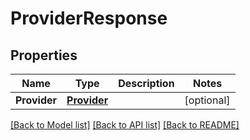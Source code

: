 # ProviderResponse

## Properties

Name | Type | Description | Notes
------------ | ------------- | ------------- | -------------
**Provider** | [**Provider**](Provider.md) |  | [optional] 

[[Back to Model list]](../README.md#documentation-for-models) [[Back to API list]](../README.md#documentation-for-api-endpoints) [[Back to README]](../README.md)


